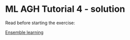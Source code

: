 # ML AGH Tutorial 4 - solution

Read before starting the exercise:

[Ensemble learning](https://docs.google.com/presentation/d/1e8yz7-lnhLpA9Q8XLHkRww58BKu1mhdyGm6lTqzsD74/edit?usp=sharing) 
